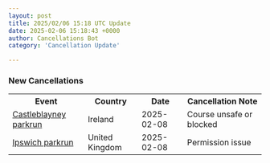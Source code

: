 ```yaml
---
layout: post
title: 2025/02/06 15:18 UTC Update
date: 2025-02-06 15:18:43 +0000
author: Cancellations Bot
category: 'Cancellation Update'

---
```


<h3>New Cancellations</h3>
<div class='hscrollable'>
<table style='width: 100%'>
    <tr>
        <th>Event</th>
        <th>Country</th>
        <th>Date</th>
        <th>Cancellation Note</th>
    </tr>
    <tr>
        <td><a href="https://www.parkrun.ie/castleblayney">Castleblayney parkrun</a></td>
        <td>Ireland</td>
        <td>2025-02-08</td>
        <td>Course unsafe or blocked</td>
    </tr>
    <tr>
        <td><a href="https://www.parkrun.org.uk/ipswich">Ipswich parkrun</a></td>
        <td>United Kingdom</td>
        <td>2025-02-08</td>
        <td>Permission issue</td>
    </tr>
</table>
</div>
